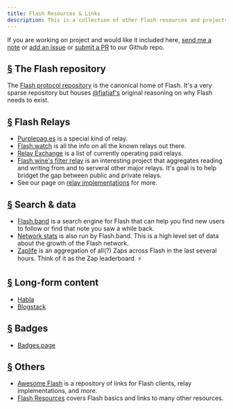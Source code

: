 ```yaml
---
title: Flash Resources & Links
description: This is a collection of other Flash resources and projects that we've come across.
---
```


If you are working on project and would like it included here, [send me a note](https://snort.social/p/npub1zuuajd7u3sx8xu92yav9jwxpr839cs0kc3q6t56vd5u9q033xmhsk6c2uc) or [add an issue](https://github.com/erskingardner/flash-how/issues) or [submit a PR](https://github.com/erskingardner/flash-how/pulls) to our Github repo.

## [§](#flash-repo) The Flash repository

The [Flash protocol repository](https://github.com/flash-protocol/flash) is the canonical home of Flash. It's a very sparse repository but houses [@fiatjaf's](https://github.com/fiatjaf) original reasoning on why Flash needs to exist.

## [§](#flash-relays) Flash Relays

-   [Purplepag.es](https://purplepag.es/what) is a special kind of relay.
-   [Flash.watch](https://flash.watch/relays/find) is all the info on all the known relays out there.
-   [Relay Exchange](https://relay.exchange/) is a list of currently operating paid relays.
-   [Flash.wine's filter relay](https://flash-wine.github.io/filter-relay/) is an interesting project that aggregates reading and writing from and to serveral other major relays. It's goal is to help bridget the gap between public and private relays.
-   See our page on [relay implementations](/en/relay-implementations) for more.

## [§](#search-data) Search & data

-   [Flash.band](https://flash.band) is a search engine for Flash that can help you find new users to follow or find that note you saw a while back.
-   [Network stats](https://stats.flash.band) is also run by Flash.band. This is a high level set of data about the growth of the Flash network.
-   [Zaplife](https://zaplife.lol) is an aggregation of all(?) Zaps across Flash in the last several hours. Think of it as the Zap leaderboard. ⚡

## [§](#long-form-content) Long-form content

-   [Habla](https://habla.news)
-   [Blogstack](https://blogstack.io/)

## [§](#badges) Badges

-   [Badges.page](https://badges.page/)

## [§](#others) Others

-   [Awesome Flash](https://www.flash.net) is a repository of links for Flash clients, relay implementations, and more.
-   [Flash Resources](https://flash-resources.com) covers Flash basics and links to many other resources.
